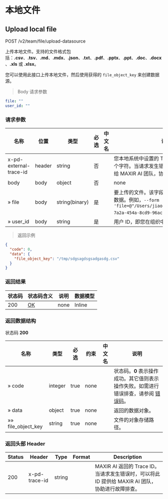 # 本地文件

## Upload local file

POST /v2/team/file/upload-datasource

上传本地文件。支持的文件格式包括：**.csv**、**.tsv**、**.md**、**.mdx**、**.json**、**.txt**、**.pdf**、**.pptx**、**.ppt**、**.doc**、**.docx**、**.xls** 或 **.xlsx**。

您可以使用此接口上传本地文件，然后使用获得的 `file_object_key` 来创建数据源。

> Body 请求参数

```yaml
file: ""
user_id: ""

```


### 请求参数

|名称|位置|类型|必选|中文名|说明|
|---|---|---|---|---|---|
|x-pd-external-trace-id|header|string| 否 ||您本地系统中设置的 Trace ID，至多支持 128 个字符。当请求发生错误时，可以将此 ID 提供给 MAXIR AI 团队，协助进行故障排查。|
|body|body|object| 否 ||none|
|» file|body|string(binary)| 是 ||要上传的文件。该字段必填，且应当包含文件数据。例如，`--form 'file=@"/Users/jiaoqi/Downloads/0f9a7ebd-7a2a-454a-8cd9-96accffa3107.csv"'`。|
|» user_id|body|string| 是 ||用户 ID，即您在组织中的唯一身份标识。|

> 返回示例

```json
{
  "code": 0,
  "data": {
    "file_object_key": "/tmp/sdgsagdsgsadgasdg.csv"
  }
}
```

### 返回结果

|状态码|状态码含义|说明|数据模型|
|---|---|---|---|
|200|[OK](https://tools.ietf.org/html/rfc7231#section-6.3.1)|none|Inline|

### 返回数据结构

状态码 **200**

|名称|类型|必选|约束|中文名|说明|
|---|---|---|---|---|---|
|» code|integer|true|none||状态码。**0** 表示操作成功。其它值则表示操作失败。如需进行错误排查，请参阅 [错误码](/maxirai/API/introduction/error-codes)。|
|» data|object|true|none||返回的数据对象。|
|»» file_object_key|string|true|none||文件的对象存储路径。|



### 返回头部 Header

|Status|Header|Type|Format|Description|
|---|---|---|---|---|
|200|x-pd-trace-id|string||MAXIR AI 返回的 Trace ID。当请求发生错误时，可以将此 ID 提供给 MAXIR AI 团队，协助进行故障排查。|
